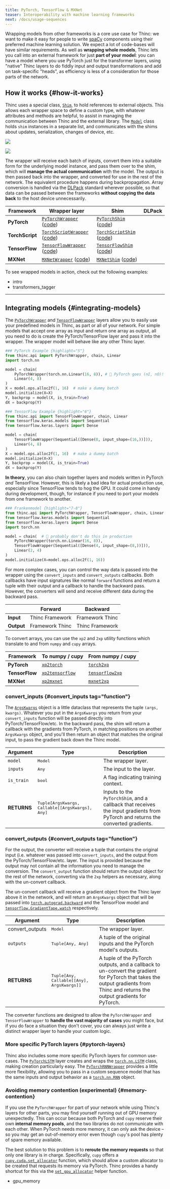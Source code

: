 ```yaml
---
title: PyTorch, TensorFlow & MXNet
teaser: Interoperability with machine learning frameworks
next: /docs/usage-sequences
---
```


Wrapping models from other frameworks is a core use case for Thinc: we want to
make it easy for people to write [spaCy](https://spacy.io) components using
their preferred machine learning solution. We expect a lot of code-bases will
have similar requirements. As well as **wrapping whole models**, Thinc lets you
call into an external framework for just **part of your model**: you can have a
model where you use PyTorch just for the transformer layers, using "native"
Thinc layers to do fiddly input and output transformations and add on
task-specific "heads", as efficiency is less of a consideration for those parts
of the network.

## How it works {#how-it-works}

Thinc uses a special class, [`Shim`](/docs/api-model#shim), to hold references
to external objects. This allows each wrapper space to define a custom type,
with whatever attributes and methods are helpful, to assist in managing the
communication between Thinc and the external library. The
[`Model`](/docs/api-model#model) class holds `shim` instances in a separate
list, and communicates with the shims about updates, serialization, changes of
device, etc.

![](images/wrapper_pytorch.svg)

![](images/wrapper_tensorflow.svg)

The wrapper will receive each batch of inputs, convert them into a suitable form
for the underlying model instance, and pass them over to the shim, which will
**manage the actual communication** with the model. The output is then passed
back into the wrapper, and converted for use in the rest of the network. The
equivalent procedure happens during backpropagation. Array conversion is handled
via the [DLPack](https://github.com/dmlc/dlpack) standard wherever possible, so
that data can be passed between the frameworks **without copying the data back**
to the host device unnecessarily.

| Framework       | Wrapper layer                                                                                                                                           | Shim                                                                                                                           | DLPack             |
| --------------- | ------------------------------------------------------------------------------------------------------------------------------------------------------- | ------------------------------------------------------------------------------------------------------------------------------ | ------------------ |
| **PyTorch**     | [`PyTorchWrapper`](/docs/api-layers#pytorchwrapper) ([code](https://github.com/explosion/thinc/blob/master/thinc/layers/pytorchwrapper.py))             | [`PyTorchShim`](/docs/api-model#shims) ([code](https://github.com/explosion/thinc/blob/master/thinc/shims/pytorch.py))         | <i name="yes"></i> |
| **TorchScript** | [`TorchScriptWrapper`](/docs/api-layers#torchscriptwrapper) ([code](https://github.com/explosion/thinc/blob/master/thinc/layers/torchscriptwrapper.py)) | [`TorchScriptShim`](/docs/api-model#shims) ([code](https://github.com/explosion/thinc/blob/master/thinc/shims/torchscript.py)) | <i name="yes"></i> |
| **TensorFlow**  | [`TensorFlowWrapper`](/docs/api-layers#tensorflowwrapper) ([code](https://github.com/explosion/thinc/blob/master/thinc/layers/tensorflowwrapper.py))    | [`TensorFlowShim`](/docs/api-model#shims) ([code](https://github.com/explosion/thinc/blob/master/thinc/shims/tensorflow.py))   | <i name="yes"></i> |
| **MXNet**       | [`MXNetWrapper`](/docs/api-layers#mxnetwrapper) ([code](https://github.com/explosion/thinc/blob/master/thinc/layers/mxnetwrapper.py))                   | [`MXNetShim`](/docs/api-model#shims) ([code](https://github.com/explosion/thinc/blob/master/thinc/shims/mxnet.py))             | <i name="yes"></i> |

To see wrapped models in action, check out the following examples:

<!-- TODO: more examples -->

<tutorials header="false">

- intro
- transformers_tagger

</tutorials>

---

## Integrating models {#integrating-models}

The [`PyTorchWrapper`](/docs/api-layers#pytorchwrapper) and
[`TensorFlowWrapper`](/docs/api-layers#tensorflowwrapper) layers allow you to
easily use your predefined models in Thinc, as part or all of your network. For
simple models that accept one array as input and return one array as output, all
you need to do is create the PyTorch/TensorFlow layer and pass it into the
wrapper. The wrapper model will behave like any other Thinc layer.

```python
### PyTorch Example {highlight="5"}
from thinc.api import PyTorchWrapper, chain, Linear
import torch.nn

model = chain(
    PyTorchWrapper(torch.nn.Linear(16, 8)), # 🚨 PyTorch goes (nI, nO)!
    Linear(4, 8)
)
X = model.ops.alloc2f(1, 16)  # make a dummy batch
model.initialize(X=X)
Y, backprop = model(X, is_train=True)
dX = backprop(Y)
```

```python
### TensorFlow Example {highlight="6"}
from thinc.api import TensorFlowWrapper, chain, Linear
from tensorflow.keras.models import Sequential
from tensorflow.keras.layers import Dense

model = chain(
    TensorFlowWrapper(Sequential([Dense(8, input_shape=(16,))])),
    Linear(4, 8)
)
X = model.ops.alloc2f(1, 16)  # make a dummy batch
model.initialize(X=X)
Y, backprop = model(X, is_train=True)
dX = backprop(Y)
```

**In theory**, you can also chain together layers and models written in PyTorch
_and_ TensorFlow. However, this is likely a bad idea for actual production use,
especially since TensorFlow tends to hog the GPU. It could come in handy during
development, though, for instance if you need to port your models from one
framework to another.

```python
### Frankenmodel {highlight="7-8"}
from thinc.api import PyTorchWrapper, TensorFlowWrapper, chain, Linear
from tensorflow.keras.models import Sequential
from tensorflow.keras.layers import Dense
import torch.nn

model = chain(  # 🚨 probably don't do this in production
    PyTorchWrapper(torch.nn.Linear(16, 8)),
    TensorFlowWrapper(Sequential([Dense(4, input_shape=(8,))])),
    Linear(2, 4)
)
model.initialize(X=model.ops.alloc2f(1, 16))
```

For more complex cases, you can control the way data is passed into the wrapper
using the `convert_inputs` and `convert_outputs` callbacks. Both callbacks have
input signatures like normal `forward` functions and return a tuple with their
output and a callback to handle the backward pass. However, the converters will
send and receive different data during the backward pass.

| ‎          | Forward                                       | Backward                                      |
| ---------- | --------------------------------------------- | --------------------------------------------- |
| **Input**  | Thinc <i name="right" alt="to"></i> Framework | Framework <i name="right" alt="to"></i> Thinc |
| **Output** | Framework <i name="right" alt="to"></i> Thinc | Thinc <i name="right" alt="to"></i> Framework |

To convert arrays, you can use the `xp2` and `2xp` utility functions which
translate to and from `numpy` and `cupy` arrays.

| Framework      | To numpy / cupy                                 | From numpy / cupy                               |
| -------------- | ----------------------------------------------- | ----------------------------------------------- |
| **PyTorch**    | [`xp2torch`](/docs/api-util#xp2torch)           | [`torch2xp`](/docs/api-util#torch2xp)           |
| **TensorFlow** | [`xp2tensorflow`](/docs/api-util#xp2tensorflow) | [`tensorflow2xp`](/docs/api-util#tensorflow2xp) |
| **MXNet**      | [`xp2mxnet`](/docs/api-util#xp2mxnet)           | [`mxnet2xp`](/docs/api-util#mxnet2xp)           |

### convert_inputs {#convert_inputs tag="function"}

The [`ArgsKwargs`](/docs/api-types#argskwargs) object is a little dataclass that
represents the tuple `(args, kwargs)`. Whatever you put in the `ArgsKwargs` you
return from your `convert_inputs` function will be passed directly into
PyTorch/TensorFlow/etc. In the backward pass, the shim will return a callback
with the gradients from PyTorch, in matching positions on another `ArgsKwargs`
object, and you'll then return an object that matches the original input, to
pass the gradient back down the Thinc model.

| Argument    | Type                                                   | Description                                                                                                                     |
| ----------- | ------------------------------------------------------ | ------------------------------------------------------------------------------------------------------------------------------- |
| `model`     | <tt>Model</tt>                                         | The wrapper layer.                                                                                                              |
| `inputs`    | <tt>Any</tt>                                           | The input to the layer.                                                                                                         |
| `is_train`  | <tt>bool</tt>                                          | A flag indicating training context.                                                                                             |
| **RETURNS** | <tt>Tuple[ArgsKwargs, Callable[[ArgsKwargs], Any]</tt> | Inputs to the `PyTorchShim`, and a callback that receives the input gradients from PyTorch and returns the converted gradients. |

### convert_outputs {#convert_outputs tag="function"}

For the output, the converter will receive a tuple that contains the original
input (i.e. whatever was passed into `convert_inputs`, and the output from the
PyTorch/TensorFlow/etc. layer. The input is provided because the output may not
contain all the information you need to manage the conversion. The
`convert_output` function should return the output object for the rest of the
network, converting via the `2xp` helpers as necessary, along with the
un-convert callback.

The un-convert callback will receive a gradient object from the Thinc layer
above it in the network, and will return an `ArgsKwargs` object that will be
passed into
[`torch.autograd.backward`](https://pytorch.org/docs/stable/autograd.html#torch.autograd.backward)
and the TensorFlow model and
[`tensorflow.GradientTape.watch`](https://www.tensorflow.org/api_docs/python/tf/GradientTape#watch)
respectively.

| Argument        | Type                                             | Description                                                                                                                                                                    |
| --------------- | ------------------------------------------------ | ------------------------------------------------------------------------------------------------------------------------------------------------------------------------------ |
| convert_outputs | <tt>Model</tt>                                   | The wrapper layer.                                                                                                                                                             |
| `outputs`       | <tt>Tuple[Any, Any]                              | A tuple of the original inputs and the PyTorch model's outputs.                                                                                                                |
| **RETURNS**     | <tt>Tuple[Any, Callable[[Any], ArgsKwargs]]</tt> | A tuple of the PyTorch outputs, and a callback to un-convert the gradient for PyTorch that takes the output gradients from Thinc and returns the output gradients for PyTorch. |

<infobox variant="warning">

The converter functions are designed to allow the `PyTorchWrapper` and
`TensorFlowWrapper` to **handle the vast majority of cases** you might face, but
if you do face a situation they don't cover, you can always just write a
distinct wrapper layer to handle your custom logic.

</infobox>

### More specific PyTorch layers {#pytorch-layers}

Thinc also includes some more specific PyTorch layers for common use-cases. The
[`PyTorchLSTM`](/docs/api-layers#lstm) layer creates and wraps the
[`torch.nn.LSTM`](https://pytorch.org/docs/stable/nn.html#torch.nn.LSTM) class,
making creation particularly easy. The
[`PyTorchRNNWrapper`](/docs/api-layers#pytorchwrapper) provides a little more
flexibility, allowing you to pass in a custom sequence model that has the same
inputs and output behavior as a
[`torch.nn.RNN`](https://pytorch.org/docs/stable/nn.html#torch.nn.RNN) object.

### Avoiding memory contention (experimental) {#memory-contention}

If you use the `PyTorchWrapper` for part of your network while using Thinc's
layers for other parts, you may find yourself running out of GPU memory
unexpectedly. This can occur because both PyTorch and `cupy` reserve their own
**internal memory pools**, and the two libraries do not communicate with each
other. When PyTorch needs more memory, it can only ask the device – so you may
get an out-of-memory error even though `cupy`'s pool has plenty of spare memory
available.

The best solution to this problem is to **reroute the memory requests** so that
only one library is in charge. Specifically, `cupy` offers a
[`cupy.cuda.set_allocator`](https://docs-cupy.chainer.org/en/stable/reference/generated/cupy.cuda.set_allocator.html)
function, which should allow a custom allocator to be created that requests its
memory via PyTorch. Thinc provides a handy shortcut for this via the
[`set_gpu_allocator`](/docs/api-backends#set_gpu_allocator) helper function.

<tutorials header="false">

- gpu_memory

</tutorials>
